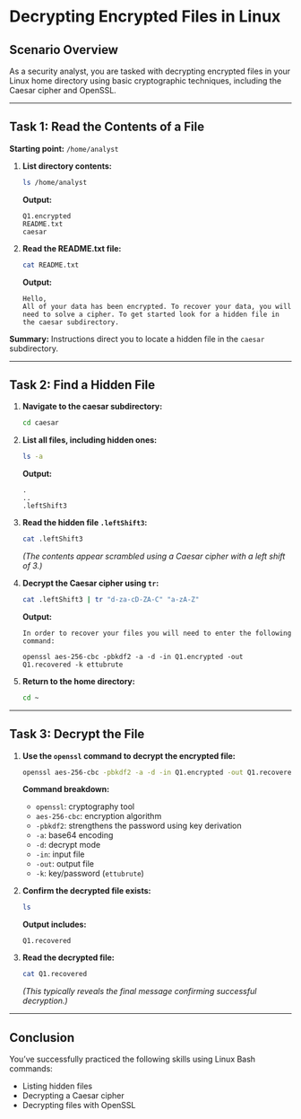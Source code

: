 # Decrypting Encrypted Files in Linux

## Scenario Overview

As a security analyst, you are tasked with decrypting encrypted files in your Linux home directory using basic cryptographic techniques, including the Caesar cipher and OpenSSL.

---

## Task 1: Read the Contents of a File

**Starting point:** `/home/analyst`

1. **List directory contents:**

   ```bash
   ls /home/analyst
   ```

   **Output:**
   ```
   Q1.encrypted
   README.txt
   caesar
   ```

2. **Read the README.txt file:**

   ```bash
   cat README.txt
   ```

   **Output:**
   ```
   Hello,
   All of your data has been encrypted. To recover your data, you will need to solve a cipher. To get started look for a hidden file in the caesar subdirectory.
   ```

**Summary:** Instructions direct you to locate a hidden file in the `caesar` subdirectory.

---

## Task 2: Find a Hidden File

1. **Navigate to the caesar subdirectory:**

   ```bash
   cd caesar
   ```

2. **List all files, including hidden ones:**

   ```bash
   ls -a
   ```

   **Output:**
   ```
   .
   ..
   .leftShift3
   ```

3. **Read the hidden file `.leftShift3`:**

   ```bash
   cat .leftShift3
   ```

   *(The contents appear scrambled using a Caesar cipher with a left shift of 3.)*

4. **Decrypt the Caesar cipher using `tr`:**

   ```bash
   cat .leftShift3 | tr "d-za-cD-ZA-C" "a-zA-Z"
   ```

   **Output:**
   ```
   In order to recover your files you will need to enter the following command:

   openssl aes-256-cbc -pbkdf2 -a -d -in Q1.encrypted -out Q1.recovered -k ettubrute
   ```

5. **Return to the home directory:**

   ```bash
   cd ~
   ```

---

## Task 3: Decrypt the File

1. **Use the `openssl` command to decrypt the encrypted file:**

   ```bash
   openssl aes-256-cbc -pbkdf2 -a -d -in Q1.encrypted -out Q1.recovered -k ettubrute
   ```

   **Command breakdown:**
   - `openssl`: cryptography tool
   - `aes-256-cbc`: encryption algorithm
   - `-pbkdf2`: strengthens the password using key derivation
   - `-a`: base64 encoding
   - `-d`: decrypt mode
   - `-in`: input file
   - `-out`: output file
   - `-k`: key/password (`ettubrute`)

2. **Confirm the decrypted file exists:**

   ```bash
   ls
   ```

   **Output includes:**
   ```
   Q1.recovered
   ```

3. **Read the decrypted file:**

   ```bash
   cat Q1.recovered
   ```

   *(This typically reveals the final message confirming successful decryption.)*

---

## Conclusion

You’ve successfully practiced the following skills using Linux Bash commands:

- Listing hidden files
- Decrypting a Caesar cipher
- Decrypting files with OpenSSL
